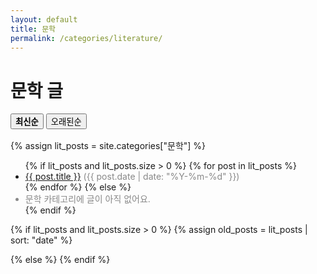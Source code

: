 ```yaml
---
layout: default
title: 문학
permalink: /categories/literature/
---
```


<h1>문학 글</h1>

<div class="sort-buttons" style="margin-bottom:1rem;">
  <button id="sort-new" style="font-weight:700;">최신순</button>
  <button id="sort-old">오래된순</button>
</div>

{% assign lit_posts = site.categories["문학"] %}
<ul id="list-new">
  {% if lit_posts and lit_posts.size > 0 %}
    {% for post in lit_posts %}
      <li><a href="{{ post.url | relative_url }}">{{ post.title }}</a>
      <span style="color:#888;">({{ post.date | date: "%Y-%m-%d" }})</span></li>
    {% endfor %}
  {% else %}
    <li style="color:#888;">문학 카테고리에 글이 아직 없어요.</li>
  {% endif %}
</ul>

{% if lit_posts and lit_posts.size > 0 %}
  {% assign old_posts = lit_posts | sort: "date" %}
  <ul id="list-old" style="display:none;">
    {% for post in old_posts %}
      <li><a href="{{ post.url | relative_url }}">{{ post.title }}</a>
      <span style="color:#888;">({{ post.date | date: "%Y-%m-%d" }})</span></li>
    {% endfor %}
  </ul>
{% else %}
  <ul id="list-old" style="display:none;">
    <li style="color:#888;">문학 카테고리에 글이 아직 없어요.</li>
  </ul>
{% endif %}

<script>
document.addEventListener("DOMContentLoaded", () => {
  const btnNew = document.getElementById("sort-new");
  const btnOld = document.getElementById("sort-old");
  const listNew = document.getElementById("list-new");
  const listOld = document.getElementById("list-old");

  btnNew.addEventListener("click", () => {
    listNew.style.display = "block";
    listOld.style.display = "none";
    btnNew.style.fontWeight = "700";
    btnOld.style.fontWeight = "400";
  });

  btnOld.addEventListener("click", () => {
    listNew.style.display = "none";
    listOld.style.display = "block";
    btnNew.style.fontWeight = "400";
    btnOld.style.fontWeight = "700";
  });
});
</script>
